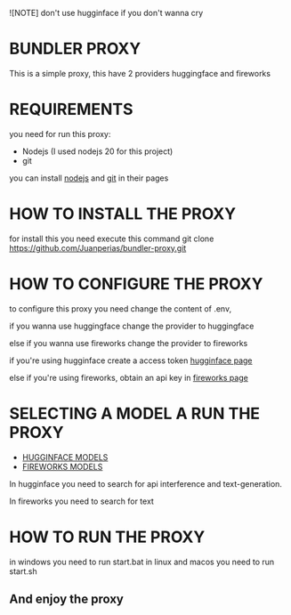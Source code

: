 ![NOTE]
don't use hugginface if you don't wanna cry

# BUNDLER PROXY
This is a simple proxy, this have 2 providers huggingface and fireworks

# REQUIREMENTS
you need for run this proxy:
- Nodejs (I used nodejs 20 for this project)
- git 

you can install [nodejs](https://nodejs.org/en) and [git](https://git-scm.com/) in their pages

# HOW TO INSTALL THE PROXY
for install this you need execute this command
git clone https://github.com/Juanperias/bundler-proxy.git

# HOW TO CONFIGURE THE PROXY
to configure this proxy you need change the content of .env,

if you wanna use huggingface change the provider to huggingface

else if you wanna use fireworks change the provider to fireworks

if you're using hugginface create a access token [hugginface page](https://huggingface.co/settings/tokens)

else if you're using fireworks, obtain an api key in 
[fireworks page](https://app.fireworks.ai/)


# SELECTING A MODEL A RUN THE PROXY

- [HUGGINFACE MODELS](https://huggingface.co/models)
- [FIREWORKS MODELS](https://app.fireworks.ai/models)

In hugginface you need to search for api interference and text-generation.

In fireworks you need to search for text

# HOW TO RUN THE PROXY
in windows you need to run start.bat
in linux and macos you need to run start.sh

## And enjoy the proxy